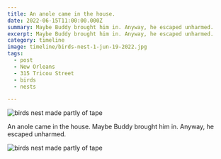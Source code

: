 ```yaml
---
title: An anole came in the house.
date: 2022-06-15T11:00:00.000Z
summary: Maybe Buddy brought him in. Anyway, he escaped unharmed.
excerpt: Maybe Buddy brought him in. Anyway, he escaped unharmed.
category: timeline
image: timeline/birds-nest-1-jun-19-2022.jpg
tags:
  - post 
  - New Orleans
  - 315 Tricou Street
  - birds
  - nests

---
```


![birds nest made partly of tape](/static/img/timeline/anole-on-door-1-jun-1-2022.jpg)

An anole came in the house. Maybe Buddy brought him in. Anyway, he escaped unharmed.

![birds nest made partly of tape](/static/img/timeline/anole-on-door-2-jun-19-2022.jpg)